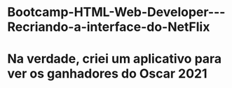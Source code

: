 # Bootcamp-HTML-Web-Developer---Recriando-a-interface-do-NetFlix
# Na verdade, criei um aplicativo para ver os ganhadores do Oscar 2021
